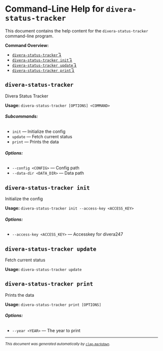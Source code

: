 # Command-Line Help for `divera-status-tracker`

This document contains the help content for the `divera-status-tracker` command-line program.

**Command Overview:**

* [`divera-status-tracker`↴](#divera-status-tracker)
* [`divera-status-tracker init`↴](#divera-status-tracker-init)
* [`divera-status-tracker update`↴](#divera-status-tracker-update)
* [`divera-status-tracker print`↴](#divera-status-tracker-print)

## `divera-status-tracker`

Divera Status Tracker

**Usage:** `divera-status-tracker [OPTIONS] <COMMAND>`

###### **Subcommands:**

* `init` — Initialize the config
* `update` — Fetch current status
* `print` — Prints the data

###### **Options:**

* `--config <CONFIG>` — Config path
* `--data-dir <DATA_DIR>` — Data path



## `divera-status-tracker init`

Initialize the config

**Usage:** `divera-status-tracker init --access-key <ACCESS_KEY>`

###### **Options:**

* `--access-key <ACCESS_KEY>` — Accesskey for divera247



## `divera-status-tracker update`

Fetch current status

**Usage:** `divera-status-tracker update`



## `divera-status-tracker print`

Prints the data

**Usage:** `divera-status-tracker print [OPTIONS]`

###### **Options:**

* `--year <YEAR>` — The year to print



<hr/>

<small><i>
    This document was generated automatically by
    <a href="https://crates.io/crates/clap-markdown"><code>clap-markdown</code></a>.
</i></small>
